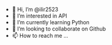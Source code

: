 - 👋 Hi, I’m @ilir2523
- 👀 I’m interested in API
- 🌱 I’m currently learning Python
- 💞️ I’m looking to collaborate on Github
- 📫 How to reach me ...

<!---
ilir2523/ilir2523 is a ✨ special ✨ repository because its `README.md` (this file) appears on your GitHub profile.
You can click the Preview link to take a look at your changes.
--->
